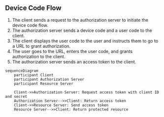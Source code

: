 
## Device Code Flow

1.  The client sends a request to the authorization server to initiate the device code flow.
2.  The authorization server sends a device code and a user code to the client.
3.  The client displays the user code to the user and instructs them to go to a URL to grant authorization.
4.  The user goes to the URL, enters the user code, and grants authorization to the client.
5.  The authorization server sends an access token to the client.

```mermaid
sequenceDiagram
    participant Client
    participant Authorization Server
    participant Resource Server

    Client->>Authorization Server: Request access token with client ID and secret
    Authorization Server-->>Client: Return access token
    Client->>Resource Server: Send access token
    Resource Server-->>Client: Return protected resource
```